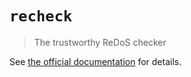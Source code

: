 # `recheck`

> The trustworthy ReDoS checker

See [the official documentation](https://makenowjust-labo.github.io/recheck/docs/usage/as-javascript-library) for details.
